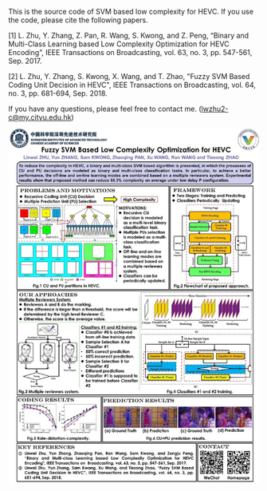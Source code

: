 This is the source code of SVM based low complexity for HEVC. If you use the code, please cite the following papers.

[1] L. Zhu, Y. Zhang, Z. Pan, R. Wang, S. Kwong, and Z. Peng, “Binary and Multi-Class Learning based Low Complexity Optimization for HEVC Encoding”, IEEE Transactions on Broadcasting, vol. 63, no. 3, pp. 547-561,  Sep. 2017.

[2] L. Zhu, Y. Zhang, S. Kwong, X. Wang, and T. Zhao, "Fuzzy SVM Based Coding Unit Decision in HEVC", IEEE Transactions on Broadcasting, vol. 64, no. 3, pp. 681-694, Sep. 2018.

If you have any questions, please feel free to contact me. (lwzhu2-c@my.cityu.edu.hk)

![image](https://github.com/ZhuLinweiCityU/Fuzzy-SVM-Based-Low-Complexity-for-HEVC/blob/master/POSTER.jpg)
